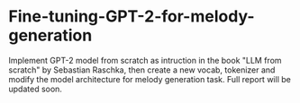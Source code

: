 # Fine-tuning-GPT-2-for-melody-generation
Implement GPT-2 model from scratch as intruction in the book "LLM from scratch" by Sebastian Raschka, then create a new vocab, tokenizer and modify the model architecture for melody generation task. Full report will be updated soon.
